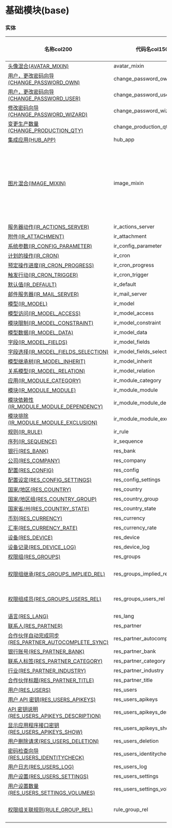 # 基础模块(base) <!-- {docsify-ignore-all} -->



### 实体

|    名称col200   | 代码名col150      |  实体类型col150   | 存储模式col100 | 表名称col200   |    联合主键col100   |  主状态col100   |  权限控制col150  |  启用审计col100    |  备注col500  |
| --------  |------------| -----   |  --------|  --------|  --------|    -------- | -------- | -------- |-------- |
|[头像混合(AVATAR_MIXIN)](module/base/avatar_mixin)|avatar_mixin|主实体|无存储||否|否|自控制|否||
|[用户，更改密码向导(CHANGE_PASSWORD_OWN)](module/base/change_password_own)|change_password_own|主实体|SQL|change_password_own|否|否|自控制|否||
|[用户，更改密码向导(CHANGE_PASSWORD_USER)](module/base/change_password_user)|change_password_user|主实体|SQL|change_password_user|否|否|自控制|否||
|[修改密码向导(CHANGE_PASSWORD_WIZARD)](module/base/change_password_wizard)|change_password_wizard|主实体|SQL|change_password_wizard|否|否|自控制|否||
|[变更生产数量(CHANGE_PRODUCTION_QTY)](module/base/change_production_qty)|change_production_qty|主实体|SQL|change_production_qty|否|否|自控制|否||
|[集成应用(HUB_APP)](module/base/hub_app)|hub_app|主实体|SQL|hub_app|否|否|自控制|否||
|[图片混合(IMAGE_MIXIN)](module/base/image_mixin)|image_mixin|主实体|无存储||否|否|自控制|否|文件、图片属性应当特殊标记，保存是转为由attachment实体进行保存。当前临时使用逻辑附加进行保存模式确认|
|[服务器动作(IR_ACTIONS_SERVER)](module/base/ir_actions_server)|ir_actions_server|主实体|SQL|ir_actions_server|否|否|自控制|否||
|[附件(IR_ATTACHMENT)](module/base/ir_attachment)|ir_attachment|主实体|SQL|ir_attachment|否|否|自控制|否||
|[系统参数(IR_CONFIG_PARAMETER)](module/base/ir_config_parameter)|ir_config_parameter|主实体|SQL|ir_config_parameter|是|否|自控制|否||
|[计划的操作(IR_CRON)](module/base/ir_cron)|ir_cron|主实体|SQL|ir_cron|否|否|自控制|否||
|[预定操作进度(IR_CRON_PROGRESS)](module/base/ir_cron_progress)|ir_cron_progress|主实体|SQL|ir_cron_progress|否|否|自控制|否||
|[触发行动(IR_CRON_TRIGGER)](module/base/ir_cron_trigger)|ir_cron_trigger|主实体|SQL|ir_cron_trigger|否|否|自控制|否||
|[默认值(IR_DEFAULT)](module/base/ir_default)|ir_default|主实体|SQL|ir_default|是|否|自控制|否||
|[邮件服务器(IR_MAIL_SERVER)](module/base/ir_mail_server)|ir_mail_server|主实体|SQL|ir_mail_server|否|否|自控制|否||
|[模型(IR_MODEL)](module/base/ir_model)|ir_model|主实体|SQL|ir_model|否|否|自控制|否||
|[模型访问(IR_MODEL_ACCESS)](module/base/ir_model_access)|ir_model_access|主实体|SQL|ir_model_access|否|否|自控制|否||
|[模块限制(IR_MODEL_CONSTRAINT)](module/base/ir_model_constraint)|ir_model_constraint|主实体|SQL|ir_model_constraint|否|否|自控制|否||
|[模型数据(IR_MODEL_DATA)](module/base/ir_model_data)|ir_model_data|主实体|SQL|ir_model_data|否|否|自控制|否||
|[字段(IR_MODEL_FIELDS)](module/base/ir_model_fields)|ir_model_fields|主实体|SQL|ir_model_fields|否|否|自控制|否||
|[字段选择(IR_MODEL_FIELDS_SELECTION)](module/base/ir_model_fields_selection)|ir_model_fields_selection|主实体|SQL|ir_model_fields_selection|否|否|自控制|否||
|[模型继承树(IR_MODEL_INHERIT)](module/base/ir_model_inherit)|ir_model_inherit|主实体|SQL|ir_model_inherit|否|否|自控制|否||
|[关系模型(IR_MODEL_RELATION)](module/base/ir_model_relation)|ir_model_relation|主实体|SQL|ir_model_relation|否|否|自控制|否||
|[应用(IR_MODULE_CATEGORY)](module/base/ir_module_category)|ir_module_category|主实体|SQL|ir_module_category|否|否|自控制|否||
|[模块(IR_MODULE_MODULE)](module/base/ir_module_module)|ir_module_module|主实体|SQL|ir_module_module|否|否|自控制|否||
|[模块依赖性(IR_MODULE_MODULE_DEPENDENCY)](module/base/ir_module_module_dependency)|ir_module_module_dependency|主实体|SQL|ir_module_module_dependency|否|否|自控制|否||
|[模块排除(IR_MODULE_MODULE_EXCLUSION)](module/base/ir_module_module_exclusion)|ir_module_module_exclusion|主实体|SQL|ir_module_module_exclusion|否|否|自控制|否||
|[规则(IR_RULE)](module/base/ir_rule)|ir_rule|主实体|SQL|ir_rule|否|否|自控制|否||
|[序列(IR_SEQUENCE)](module/base/ir_sequence)|ir_sequence|主实体|SQL|ir_sequence|否|否|自控制|否||
|[银行(RES_BANK)](module/base/res_bank)|res_bank|主实体|SQL|res_bank|否|否|自控制|否||
|[公司(RES_COMPANY)](module/base/res_company)|res_company|主实体|SQL|res_company|否|否|自控制|否||
|[配置(RES_CONFIG)](module/base/res_config)|res_config|主实体|SQL|res_config|否|否|自控制|否||
|[配置设定(RES_CONFIG_SETTINGS)](module/base/res_config_settings)|res_config_settings|主实体|SQL|res_config_settings|否|否|自控制|否||
|[国家/地区(RES_COUNTRY)](module/base/res_country)|res_country|主实体|SQL|res_country|否|否|自控制|否||
|[国家/地区组(RES_COUNTRY_GROUP)](module/base/res_country_group)|res_country_group|主实体|SQL|res_country_group|否|否|自控制|否||
|[国家省/州(RES_COUNTRY_STATE)](module/base/res_country_state)|res_country_state|主实体|SQL|res_country_state|否|否|自控制|否||
|[币别(RES_CURRENCY)](module/base/res_currency)|res_currency|主实体|SQL|res_currency|否|否|自控制|否||
|[汇率(RES_CURRENCY_RATE)](module/base/res_currency_rate)|res_currency_rate|主实体|SQL|res_currency_rate|否|否|自控制|否||
|[设备(RES_DEVICE)](module/base/res_device)|res_device|主实体|SQL|res_device|否|否|自控制|否||
|[设备记录(RES_DEVICE_LOG)](module/base/res_device_log)|res_device_log|主实体|SQL|res_device_log|否|否|自控制|否||
|[权限组(RES_GROUPS)](module/base/res_groups)|res_groups|主实体|SQL|res_groups|否|否|自控制|否||
|[权限组继承(RES_GROUPS_IMPLIED_REL)](module/base/res_groups_implied_rel)|res_groups_implied_rel|关系实体|SQL|res_groups_implied_rel|是|否|附属主实体控制|否||
|[权限组成员(RES_GROUPS_USERS_REL)](module/base/res_groups_users_rel)|res_groups_users_rel|关系实体|SQL|res_groups_users_rel|是|否|附属主实体控制|否|NN中间表|
|[语言(RES_LANG)](module/base/res_lang)|res_lang|主实体|SQL|res_lang|否|否|自控制|否||
|[联系人(RES_PARTNER)](module/base/res_partner)|res_partner|主实体|SQL|res_partner|否|否|自控制|否||
|[合作伙伴自动完成同步(RES_PARTNER_AUTOCOMPLETE_SYNC)](module/base/res_partner_autocomplete_sync)|res_partner_autocomplete_sync|主实体|SQL|res_partner_autocomplete_sync|否|否|自控制|否||
|[银行账号(RES_PARTNER_BANK)](module/base/res_partner_bank)|res_partner_bank|主实体|SQL|res_partner_bank|否|否|自控制|否||
|[联系人标签(RES_PARTNER_CATEGORY)](module/base/res_partner_category)|res_partner_category|主实体|SQL|res_partner_category|否|否|自控制|否||
|[行业(RES_PARTNER_INDUSTRY)](module/base/res_partner_industry)|res_partner_industry|主实体|SQL|res_partner_industry|否|否|自控制|否||
|[合作伙伴标题(RES_PARTNER_TITLE)](module/base/res_partner_title)|res_partner_title|主实体|SQL|res_partner_title|否|否|自控制|否||
|[用户(RES_USERS)](module/base/res_users)|res_users|主实体|SQL|res_users|否|否|自控制|否||
|[用户 API 密钥(RES_USERS_APIKEYS)](module/base/res_users_apikeys)|res_users_apikeys|主实体|SQL|res_users_apikeys|否|否|自控制|否||
|[API 密钥说明(RES_USERS_APIKEYS_DESCRIPTION)](module/base/res_users_apikeys_description)|res_users_apikeys_description|主实体|SQL|res_users_apikeys_description|否|否|自控制|否||
|[显示应用程序接口密钥(RES_USERS_APIKEYS_SHOW)](module/base/res_users_apikeys_show)|res_users_apikeys_show|主实体|SQL|res_users_apikeys_show|否|否|自控制|否||
|[用户删除请求(RES_USERS_DELETION)](module/base/res_users_deletion)|res_users_deletion|主实体|SQL|res_users_deletion|否|否|自控制|否||
|[密码检查向导(RES_USERS_IDENTITYCHECK)](module/base/res_users_identitycheck)|res_users_identitycheck|主实体|SQL|res_users_identitycheck|否|否|自控制|否||
|[用户日志(RES_USERS_LOG)](module/base/res_users_log)|res_users_log|主实体|SQL|res_users_log|否|否|自控制|否||
|[用户设置(RES_USERS_SETTINGS)](module/base/res_users_settings)|res_users_settings|主实体|SQL|res_users_settings|否|否|自控制|否||
|[用户设置数量(RES_USERS_SETTINGS_VOLUMES)](module/base/res_users_settings_volumes)|res_users_settings_volumes|主实体|SQL|res_users_settings_volumes|否|否|自控制|否||
|[权限组关联规则(RULE_GROUP_REL)](module/base/rule_group_rel)|rule_group_rel|关系实体|SQL|rule_group_rel|是|否|附属主实体控制|否||

